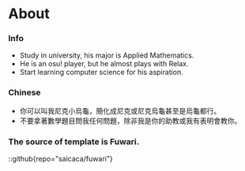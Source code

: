# About

### Info
- Study in university, his major is Applied Mathematics.
- He is an osu! player, but he almost plays with Relax.
- Start learning computer science for his aspiration.

### Chinese
- 你可以叫我尼克小烏龜，簡化成尼克或尼克烏龜甚至是烏龜都行。
- 不要拿著數學題目問我任何問題，除非我是你的助教或我有表明會教你。

### The source of template is Fuwari.
::github{repo="saicaca/fuwari"}